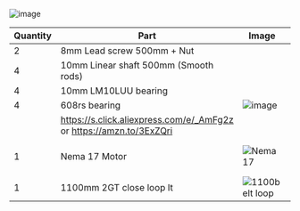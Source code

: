 ![image](https://user-images.githubusercontent.com/37383368/138384400-df05d697-9a5b-4ba5-bdaf-9cb3f5d44e45.png)


| Quantity | Part                         | Image             | comment  | Links  |
| ------ | ----                           | -------              | -----  | -----	|
| 2       | 8mm Lead screw 500mm + Nut      |  |  |  https://s.click.aliexpress.com/e/_Agnjv9  |
| 4       | 10mm Linear shaft 500mm (Smooth rods)      |  |  | https://s.click.aliexpress.com/e/_9vkLvl  |
| 4       | 10mm LM10LUU bearing     |  |  | https://s.click.aliexpress.com/e/_AnQHvN  |
| 4       | 608rs bearing     | ![image](https://user-images.githubusercontent.com/37383368/139742092-258a36cc-ddf8-496e-8df8-67a09522e1b6.png)
 |  | https://s.click.aliexpress.com/e/_AmFg2z or https://amzn.to/3ExZQri  |
| 1       | Nema 17 Motor               | ![Nema17](https://user-images.githubusercontent.com/37383368/137785760-412aa931-21f3-4970-a272-1612ccd4b098.png)   | LDO 60mm 1.8 recommended  ||
| 1       | 1100mm 2GT close loop lt                | ![1100belt loop](https://user-images.githubusercontent.com/37383368/138504556-7538510f-1e69-480b-a92c-1bfabb6251e2.png)   |  | https://s.click.aliexpress.com/e/_A0UZC5 |
